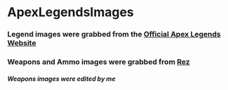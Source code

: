 # ApexLegendsImages

### Legend images were grabbed from the [Official Apex Legends Website](https://www.ea.com/games/apex-legends/about/characters)

### Weapons and Ammo images were grabbed from [Rez](https://rez.gg/apex)




##### Weapons images were edited by me

